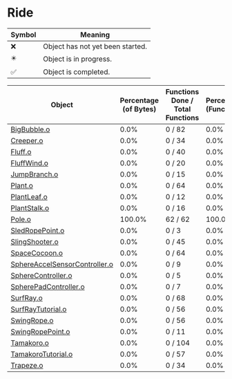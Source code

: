 # Ride
| Symbol | Meaning 
| ------------- | ------------- 
| :x: | Object has not yet been started. 
| :eight_pointed_black_star: | Object is in progress. 
| :white_check_mark: | Object is completed. 


| Object | Percentage (of Bytes) | Functions Done / Total Functions | Percentage (Functions) | Status 
| ------------- | ------------- | ------------- | ------------- | ------------- 
| [BigBubble.o](https://github.com/shibbo/Petari/blob/master/docs/lib/Ride/BigBubble.md) | 0.0% | 0 / 82 | 0.0% | :x: 
| [Creeper.o](https://github.com/shibbo/Petari/blob/master/docs/lib/Ride/Creeper.md) | 0.0% | 0 / 34 | 0.0% | :x: 
| [Fluff.o](https://github.com/shibbo/Petari/blob/master/docs/lib/Ride/Fluff.md) | 0.0% | 0 / 40 | 0.0% | :x: 
| [FluffWind.o](https://github.com/shibbo/Petari/blob/master/docs/lib/Ride/FluffWind.md) | 0.0% | 0 / 20 | 0.0% | :x: 
| [JumpBranch.o](https://github.com/shibbo/Petari/blob/master/docs/lib/Ride/JumpBranch.md) | 0.0% | 0 / 15 | 0.0% | :x: 
| [Plant.o](https://github.com/shibbo/Petari/blob/master/docs/lib/Ride/Plant.md) | 0.0% | 0 / 64 | 0.0% | :x: 
| [PlantLeaf.o](https://github.com/shibbo/Petari/blob/master/docs/lib/Ride/PlantLeaf.md) | 0.0% | 0 / 12 | 0.0% | :x: 
| [PlantStalk.o](https://github.com/shibbo/Petari/blob/master/docs/lib/Ride/PlantStalk.md) | 0.0% | 0 / 16 | 0.0% | :x: 
| [Pole.o](https://github.com/shibbo/Petari/blob/master/docs/lib/Ride/Pole.md) | 100.0% | 62 / 62 | 100.0% | :white_check_mark: 
| [SledRopePoint.o](https://github.com/shibbo/Petari/blob/master/docs/lib/Ride/SledRopePoint.md) | 0.0% | 0 / 3 | 0.0% | :x: 
| [SlingShooter.o](https://github.com/shibbo/Petari/blob/master/docs/lib/Ride/SlingShooter.md) | 0.0% | 0 / 45 | 0.0% | :x: 
| [SpaceCocoon.o](https://github.com/shibbo/Petari/blob/master/docs/lib/Ride/SpaceCocoon.md) | 0.0% | 0 / 64 | 0.0% | :x: 
| [SphereAccelSensorController.o](https://github.com/shibbo/Petari/blob/master/docs/lib/Ride/SphereAccelSensorController.md) | 0.0% | 0 / 9 | 0.0% | :x: 
| [SphereController.o](https://github.com/shibbo/Petari/blob/master/docs/lib/Ride/SphereController.md) | 0.0% | 0 / 5 | 0.0% | :x: 
| [SpherePadController.o](https://github.com/shibbo/Petari/blob/master/docs/lib/Ride/SpherePadController.md) | 0.0% | 0 / 7 | 0.0% | :x: 
| [SurfRay.o](https://github.com/shibbo/Petari/blob/master/docs/lib/Ride/SurfRay.md) | 0.0% | 0 / 68 | 0.0% | :x: 
| [SurfRayTutorial.o](https://github.com/shibbo/Petari/blob/master/docs/lib/Ride/SurfRayTutorial.md) | 0.0% | 0 / 56 | 0.0% | :x: 
| [SwingRope.o](https://github.com/shibbo/Petari/blob/master/docs/lib/Ride/SwingRope.md) | 0.0% | 0 / 56 | 0.0% | :x: 
| [SwingRopePoint.o](https://github.com/shibbo/Petari/blob/master/docs/lib/Ride/SwingRopePoint.md) | 0.0% | 0 / 11 | 0.0% | :x: 
| [Tamakoro.o](https://github.com/shibbo/Petari/blob/master/docs/lib/Ride/Tamakoro.md) | 0.0% | 0 / 104 | 0.0% | :x: 
| [TamakoroTutorial.o](https://github.com/shibbo/Petari/blob/master/docs/lib/Ride/TamakoroTutorial.md) | 0.0% | 0 / 57 | 0.0% | :x: 
| [Trapeze.o](https://github.com/shibbo/Petari/blob/master/docs/lib/Ride/Trapeze.md) | 0.0% | 0 / 34 | 0.0% | :x: 
